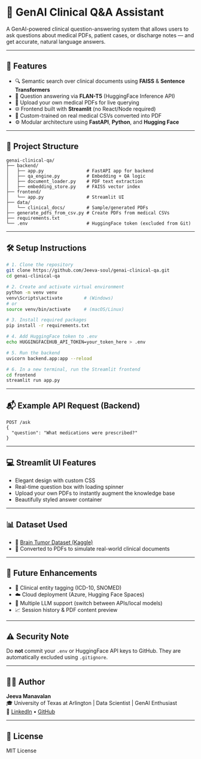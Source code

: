 # 🧠 GenAI Clinical Q&A Assistant

A GenAI-powered clinical question-answering system that allows users to ask questions about medical PDFs, patient cases, or discharge notes — and get accurate, natural language answers.

---

## 🚀 Features

- 🔍 Semantic search over clinical documents using **FAISS** & **Sentence Transformers**
- 💬 Question answering via **FLAN-T5** (HuggingFace Inference API)
- 📄 Upload your own medical PDFs for live querying
- 🌐 Frontend built with **Streamlit** (no React/Node required)
- 🧠 Custom-trained on real medical CSVs converted into PDF
- ⚙️ Modular architecture using **FastAPI**, **Python**, and **Hugging Face**

---

## 📁 Project Structure

```
genai-clinical-qa/
├── backend/
│   ├── app.py                # FastAPI app for backend
│   ├── qa_engine.py          # Embedding + QA logic
│   ├── document_loader.py    # PDF text extraction
│   ├── embedding_store.py    # FAISS vector index
├── frontend/
│   └── app.py                # Streamlit UI
├── data/
│   └── clinical_docs/        # Sample/generated PDFs
├── generate_pdfs_from_csv.py # Create PDFs from medical CSVs
├── requirements.txt
└── .env                      # HuggingFace token (excluded from Git)
```

---

## 🛠 Setup Instructions

```bash
# 1. Clone the repository
git clone https://github.com/Jeeva-soul/genai-clinical-qa.git
cd genai-clinical-qa

# 2. Create and activate virtual environment
python -m venv venv
venv\Scripts\activate        # (Windows)
# or
source venv/bin/activate     # (macOS/Linux)

# 3. Install required packages
pip install -r requirements.txt

# 4. Add HuggingFace token to .env
echo HUGGINGFACEHUB_API_TOKEN=your_token_here > .env

# 5. Run the backend
uvicorn backend.app:app --reload

# 6. In a new terminal, run the Streamlit frontend
cd frontend
streamlit run app.py
```

---

## 📬 Example API Request (Backend)

```
POST /ask
{
  "question": "What medications were prescribed?"
}
```

---

## 💻 Streamlit UI Features

- Elegant design with custom CSS
- Real-time question box with loading spinner
- Upload your own PDFs to instantly augment the knowledge base
- Beautifully styled answer container

---

## 📊 Dataset Used

- 🧠 [Brain Tumor Dataset (Kaggle)](https://www.kaggle.com/datasets/masoudnickparvar/brain-tumor-mri-dataset)
- 📄 Converted to PDFs to simulate real-world clinical documents

---

## 🧩 Future Enhancements

- 🧬 Clinical entity tagging (ICD-10, SNOMED)
- ☁️ Cloud deployment (Azure, Hugging Face Spaces)
- 🔁 Multiple LLM support (switch between APIs/local models)
- 📈 Session history & PDF content preview

---

## ⚠️ Security Note

Do **not** commit your `.env` or HuggingFace API keys to GitHub.
They are automatically excluded using `.gitignore`.

---

## 👨‍💻 Author

**Jeeva Manavalan**  
🎓 University of Texas at Arlington | Data Scientist | GenAI Enthusiast  
🔗 [LinkedIn](https://www.linkedin.com/in/jeeva-manavalan/) • [GitHub](https://github.com/Jeeva-soul)

---

## 📄 License

MIT License
